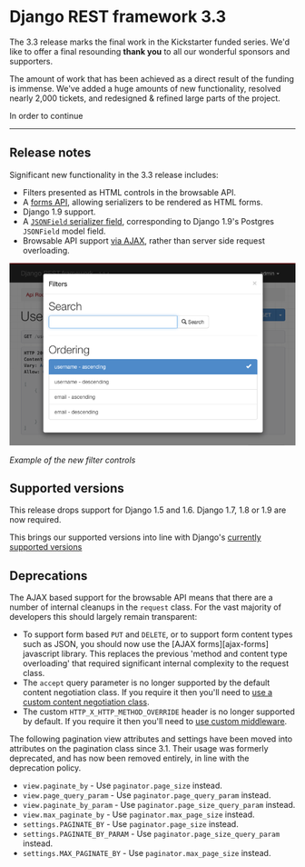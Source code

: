 # Django REST framework 3.3

The 3.3 release marks the final work in the Kickstarter funded series. We'd like to offer a final resounding **thank you** to all our wonderful sponsors and supporters.

The amount of work that has been achieved as a direct result of the funding is immense. We've added a huge amounts of new functionality, resolved nearly 2,000 tickets, and redesigned & refined large parts of the project.

In order to continue 

---

## Release notes

Significant new functionality in the 3.3 release includes:

* Filters presented as HTML controls in the browsable API.
* A [forms API][forms-api], allowing serializers to be rendered as HTML forms.
* Django 1.9 support.
* A [`JSONField` serializer field][jsonfield], corresponding to Django 1.9's Postgres `JSONField` model field.
* Browsable API support [via AJAX][ajax-form], rather than server side request overloading.

![Filter Controls](../img/filter-controls.png)

*Example of the new filter controls*

## Supported versions

This release drops support for Django 1.5 and 1.6. Django 1.7, 1.8 or 1.9 are now required.

This brings our supported versions into line with Django's [currently supported versions][django-supported-versions]

## Deprecations

The AJAX based support for the browsable API means that there are a number of internal cleanups in the `request` class. For the vast majority of developers this should largely remain transparent:

* To support form based `PUT` and `DELETE`, or to support form content types such as JSON, you should now use the [AJAX forms][ajax-forms] javascript library. This replaces the previous 'method and content type overloading' that required significant internal complexity to the request class.
* The `accept` query parameter is no longer supported by the default content negotiation class. If you require it then you'll need to [use a custom content negotiation class](browser-enchancements.md#url-based-accept-headers).
*  The custom `HTTP_X_HTTP_METHOD_OVERRIDE` header is no longer supported by default. If you require it then you'll need to [use custom middleware](browser-enchancements.md#http-header-based-method-overriding).

The following pagination view attributes and settings have been moved into attributes on the pagination class since 3.1. Their usage was formerly deprecated, and has now been removed entirely, in line with the deprecation policy.

* `view.paginate_by` - Use `paginator.page_size` instead.
* `view.page_query_param` - Use `paginator.page_query_param` instead.
* `view.paginate_by_param` - Use `paginator.page_size_query_param` instead.
* `view.max_paginate_by` - Use `paginator.max_page_size` instead.
* `settings.PAGINATE_BY` - Use `paginator.page_size` instead.
* `settings.PAGINATE_BY_PARAM` - Use `paginator.page_size_query_param` instead.
* `settings.MAX_PAGINATE_BY` - Use `paginator.max_page_size` instead.

[forms-api]: html-and-forms.md
[ajax-form]: https://github.com/tomchristie/ajax-form
[jsonfield]: ../../api-guide/fields.md#jsonfield
[django-supported-versions]: https://www.djangoproject.com/download/#supported-versions